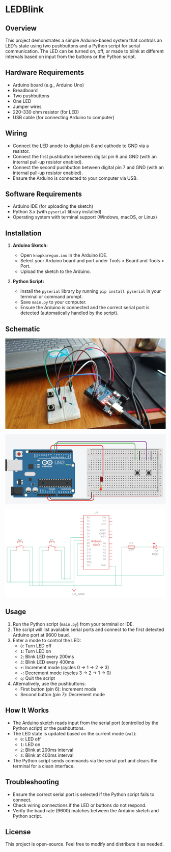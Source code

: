# LEDBlink

## Overview
This project demonstrates a simple Arduino-based system that controls an LED's state using two pushbuttons and a Python script for serial communication. The LED can be turned on, off, or made to blink at different intervals based on input from the buttons or the Python script.

## Hardware Requirements
- Arduino board (e.g., Arduino Uno)
- Breadboard
- Two pushbuttons
- One LED
- Jumper wires
- 220-330 ohm resistor (for LED)
- USB cable (for connecting Arduino to computer)

## Wiring
- Connect the LED anode to digital pin 8 and cathode to GND via a resistor.
- Connect the first pushbutton between digital pin 6 and GND (with an internal pull-up resistor enabled).
- Connect the second pushbutton between digital pin 7 and GND (with an internal pull-up resistor enabled).
- Ensure the Arduino is connected to your computer via USB.

## Software Requirements
- Arduino IDE (for uploading the sketch)
- Python 3.x (with `pyserial` library installed)
- Operating system with terminal support (Windows, macOS, or Linux)

## Installation
1. **Arduino Sketch:**
   - Open `knopkaregum.ino` in the Arduino IDE.
   - Select your Arduino board and port under Tools > Board and Tools > Port.
   - Upload the sketch to the Arduino.

2. **Python Script:**
   - Install the `pyserial` library by running `pip install pyserial` in your terminal or command prompt.
   - Save `main.py` to your computer.
   - Ensure the Arduino is connected and the correct serial port is detected (automatically handled by the script).

## Schematic

![Scheme](img/1.png)

![Scheme](img/2.png)

![Scheme](img/3.png)

## Usage
1. Run the Python script (`main.py`) from your terminal or IDE.
2. The script will list available serial ports and connect to the first detected Arduino port at 9600 baud.
3. Enter a mode to control the LED:
   - `0`: Turn LED off
   - `1`: Turn LED on
   - `2`: Blink LED every 200ms
   - `3`: Blink LED every 400ms
   - `+`: Increment mode (cycles 0 → 1 → 2 → 3)
   - `-`: Decrement mode (cycles 3 → 2 → 1 → 0)
   - `q`: Quit the script
4. Alternatively, use the pushbuttons:
   - First button (pin 6): Increment mode
   - Second button (pin 7): Decrement mode

## How It Works
- The Arduino sketch reads input from the serial port (controlled by the Python script) or the pushbuttons.
- The LED state is updated based on the current mode (`val`):
  - `0`: LED off
  - `1`: LED on
  - `2`: Blink at 200ms interval
  - `3`: Blink at 400ms interval
- The Python script sends commands via the serial port and clears the terminal for a clean interface.

## Troubleshooting
- Ensure the correct serial port is selected if the Python script fails to connect.
- Check wiring connections if the LED or buttons do not respond.
- Verify the baud rate (9600) matches between the Arduino sketch and Python script.

## License
This project is open-source. Feel free to modify and distribute it as needed.
